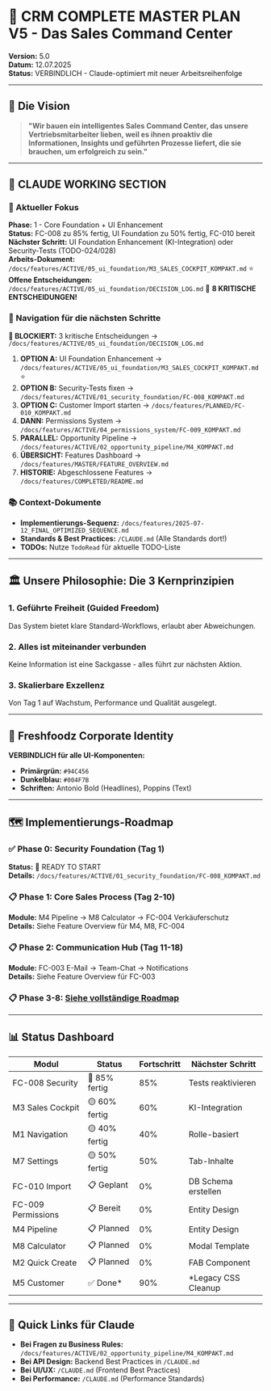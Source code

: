 # 🚀 CRM COMPLETE MASTER PLAN V5 - Das Sales Command Center

**Version:** 5.0  
**Datum:** 12.07.2025  
**Status:** VERBINDLICH - Claude-optimiert mit neuer Arbeitsreihenfolge

---

## 🎯 Die Vision

> **"Wir bauen ein intelligentes Sales Command Center, das unsere Vertriebsmitarbeiter lieben, weil es ihnen proaktiv die Informationen, Insights und geführten Prozesse liefert, die sie brauchen, um erfolgreich zu sein."**

---

## 🤖 CLAUDE WORKING SECTION

### 📍 Aktueller Fokus
**Phase:** 1 - Core Foundation + UI Enhancement  
**Status:** FC-008 zu 85% fertig, UI Foundation zu 50% fertig, FC-010 bereit  
**Nächster Schritt:** UI Foundation Enhancement (KI-Integration) oder Security-Tests (TODO-024/028)  
**Arbeits-Dokument:** `/docs/features/ACTIVE/05_ui_foundation/M3_SALES_COCKPIT_KOMPAKT.md` ⭐
**Offene Entscheidungen:** `/docs/features/ACTIVE/05_ui_foundation/DECISION_LOG.md` 🚨 **8 KRITISCHE ENTSCHEIDUNGEN!**

### 🧭 Navigation für die nächsten Schritte

**🚨 BLOCKIERT:** 3 kritische Entscheidungen → `/docs/features/ACTIVE/05_ui_foundation/DECISION_LOG.md`

1. **OPTION A:** UI Foundation Enhancement → `/docs/features/ACTIVE/05_ui_foundation/M3_SALES_COCKPIT_KOMPAKT.md` ⭐
2. **OPTION B:** Security-Tests fixen → `/docs/features/ACTIVE/01_security_foundation/FC-008_KOMPAKT.md`
3. **OPTION C:** Customer Import starten → `/docs/features/PLANNED/FC-010_KOMPAKT.md`
4. **DANN:** Permissions System → `/docs/features/ACTIVE/04_permissions_system/FC-009_KOMPAKT.md`
5. **PARALLEL:** Opportunity Pipeline → `/docs/features/ACTIVE/02_opportunity_pipeline/M4_KOMPAKT.md`
6. **ÜBERSICHT:** Features Dashboard → `/docs/features/MASTER/FEATURE_OVERVIEW.md`
7. **HISTORIE:** Abgeschlossene Features → `/docs/features/COMPLETED/README.md`

### 📚 Context-Dokumente
- **Implementierungs-Sequenz:** `/docs/features/2025-07-12_FINAL_OPTIMIZED_SEQUENCE.md`
- **Standards & Best Practices:** `/CLAUDE.md` (Alle Standards dort!)
- **TODOs:** Nutze `TodoRead` für aktuelle TODO-Liste

---

## 🏛️ Unsere Philosophie: Die 3 Kernprinzipien

### 1. Geführte Freiheit (Guided Freedom)
Das System bietet klare Standard-Workflows, erlaubt aber Abweichungen.

### 2. Alles ist miteinander verbunden
Keine Information ist eine Sackgasse - alles führt zur nächsten Aktion.

### 3. Skalierbare Exzellenz
Von Tag 1 auf Wachstum, Performance und Qualität ausgelegt.

---

## 🎨 Freshfoodz Corporate Identity

**VERBINDLICH für alle UI-Komponenten:**
- **Primärgrün:** `#94C456`
- **Dunkelblau:** `#004F7B`
- **Schriften:** Antonio Bold (Headlines), Poppins (Text)

---

## 🗺️ Implementierungs-Roadmap

### ✅ Phase 0: Security Foundation (Tag 1)
**Status:** 🚀 READY TO START  
**Details:** `/docs/features/ACTIVE/01_security_foundation/FC-008_KOMPAKT.md`

### 📋 Phase 1: Core Sales Process (Tag 2-10)
**Module:** M4 Pipeline → M8 Calculator → FC-004 Verkäuferschutz  
**Details:** Siehe Feature Overview für M4, M8, FC-004

### 📋 Phase 2: Communication Hub (Tag 11-18)
**Module:** FC-003 E-Mail → Team-Chat → Notifications  
**Details:** Siehe Feature Overview für FC-003

### 📋 Phase 3-8: [Siehe vollständige Roadmap](./features/2025-07-12_COMPLETE_FEATURE_ROADMAP.md)

---

## 📊 Status Dashboard

| Modul | Status | Fortschritt | Nächster Schritt |
|-------|--------|-------------|------------------|
| FC-008 Security | 🔄 85% fertig | 85% | Tests reaktivieren |
| M3 Sales Cockpit | 🟡 60% fertig | 60% | KI-Integration |
| M1 Navigation | 🟡 40% fertig | 40% | Rolle-basiert |
| M7 Settings | 🟡 50% fertig | 50% | Tab-Inhalte |
| FC-010 Import | 📋 Geplant | 0% | DB Schema erstellen |
| FC-009 Permissions | 📋 Bereit | 0% | Entity Design |
| M4 Pipeline | 📋 Planned | 0% | Entity Design |
| M8 Calculator | 📋 Planned | 0% | Modal Template |
| M2 Quick Create | 📋 Planned | 0% | FAB Component |
| M5 Customer | ✅ Done* | 90% | *Legacy CSS Cleanup |

---

## 🔗 Quick Links für Claude

- **Bei Fragen zu Business Rules:** `/docs/features/ACTIVE/02_opportunity_pipeline/M4_KOMPAKT.md`
- **Bei API Design:** Backend Best Practices in `/CLAUDE.md`
- **Bei UI/UX:** `/CLAUDE.md` (Frontend Best Practices)
- **Bei Performance:** `/CLAUDE.md` (Performance Standards)